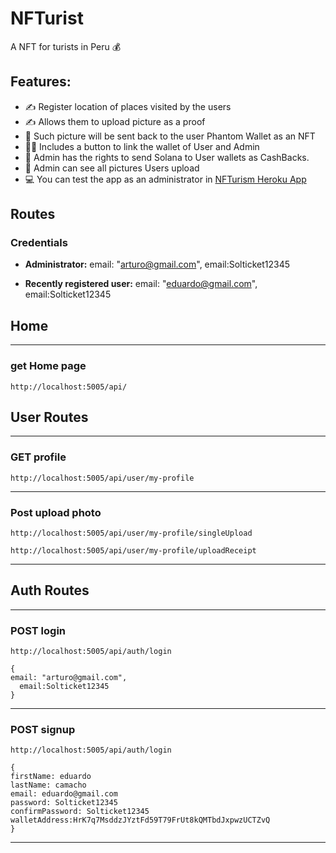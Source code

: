 # NFTurist

A NFT for turists in Peru 💰

## Features:

- ✍️ Register location of places visited by the users 
- ✍️ Allows them to upload picture as a proof
- 📱 Such picture will be sent back to the user Phantom Wallet as an NFT
- 👨‍💼 Includes a button to link the wallet of User and Admin
- 👑 Admin has the rights to send Solana to User wallets as CashBacks.
- 📸  Admin can see all pictures Users upload
- 💻 You can test the app as an administrator in [NFTurism Heroku App](https://soltickets.herokuapp.com/)
  > >

## Routes

### **Credentials**

- **Administrator:**
  email: "arturo@gmail.com",
  email:Solticket12345

- **Recently registered user:**
  email: "eduardo@gmail.com",
  email:Solticket12345

  

## Home
---
### **get** Home page

```
http://localhost:5005/api/
```

## User Routes

---

### **GET** profile

```
http://localhost:5005/api/user/my-profile
```

---

### **Post** upload photo

```
http://localhost:5005/api/user/my-profile/singleUpload
```

```
http://localhost:5005/api/user/my-profile/uploadReceipt
```


---



## Auth Routes


---

### **POST** login

```
http://localhost:5005/api/auth/login
```

```
{
email: "arturo@gmail.com",
  email:Solticket12345
}
```

---

### **POST** signup

```
http://localhost:5005/api/auth/login
```

```
{
firstName: eduardo
lastName: camacho
email: eduardo@gmail.com
password: Solticket12345
confirmPassword: Solticket12345
walletAddress:HrK7q7MsddzJYztFd59T79FrUt8kQMTbdJxpwzUCTZvQ
}
```

---
